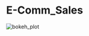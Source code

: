 # E-Comm_Sales

![bokeh_plot](https://user-images.githubusercontent.com/97075894/157712953-e9bd19d1-1804-4c26-bae2-f225de0c2209.png)

